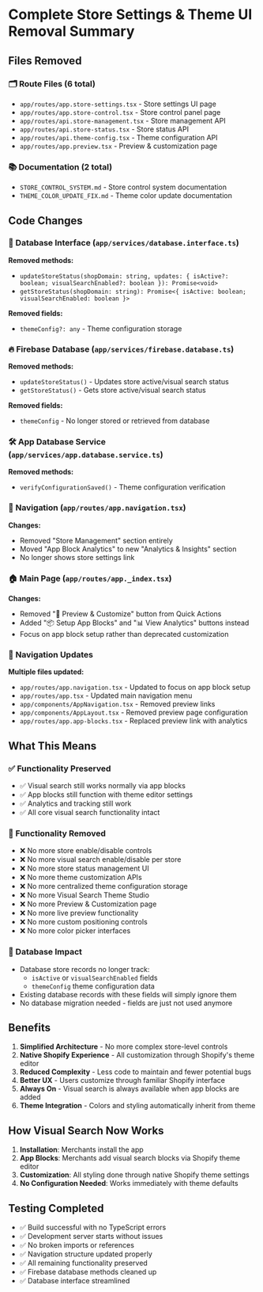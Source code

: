 # Complete Store Settings & Theme UI Removal Summary

## Files Removed

### 🗂️ Route Files (6 total)
- `app/routes/app.store-settings.tsx` - Store settings UI page
- `app/routes/app.store-control.tsx` - Store control panel page
- `app/routes/api.store-management.tsx` - Store management API
- `app/routes/api.store-status.tsx` - Store status API
- `app/routes/api.theme-config.tsx` - Theme configuration API
- `app/routes/app.preview.tsx` - Preview & customization page

### 📚 Documentation (2 total)
- `STORE_CONTROL_SYSTEM.md` - Store control system documentation
- `THEME_COLOR_UPDATE_FIX.md` - Theme color update documentation

## Code Changes

### 🔧 Database Interface (`app/services/database.interface.ts`)
**Removed methods:**
- `updateStoreStatus(shopDomain: string, updates: { isActive?: boolean; visualSearchEnabled?: boolean }): Promise<void>`
- `getStoreStatus(shopDomain: string): Promise<{ isActive: boolean; visualSearchEnabled: boolean }>`

**Removed fields:**
- `themeConfig?: any` - Theme configuration storage

### 🔥 Firebase Database (`app/services/firebase.database.ts`)
**Removed methods:**
- `updateStoreStatus()` - Updates store active/visual search status
- `getStoreStatus()` - Gets store active/visual search status

**Removed fields:**
- `themeConfig` - No longer stored or retrieved from database

### 🛠️ App Database Service (`app/services/app.database.service.ts`)
**Removed methods:**
- `verifyConfigurationSaved()` - Theme configuration verification

### 🧭 Navigation (`app/routes/app.navigation.tsx`)
**Changes:**
- Removed "Store Management" section entirely
- Moved "App Block Analytics" to new "Analytics & Insights" section
- No longer shows store settings link

### 🏠 Main Page (`app/routes/app._index.tsx`)
**Changes:**
- Removed "🎨 Preview & Customize" button from Quick Actions
- Added "📦 Setup App Blocks" and "📊 View Analytics" buttons instead
- Focus on app block setup rather than deprecated customization

### 🧭 Navigation Updates
**Multiple files updated:**
- `app/routes/app.navigation.tsx` - Updated to focus on app block setup
- `app/routes/app.tsx` - Updated main navigation menu
- `app/components/AppNavigation.tsx` - Removed preview links
- `app/components/AppLayout.tsx` - Removed preview page configuration
- `app/routes/app.app-blocks.tsx` - Replaced preview link with analytics

## What This Means

### ✅ Functionality Preserved
- ✅ Visual search still works normally via app blocks
- ✅ App blocks still function with theme editor settings
- ✅ Analytics and tracking still work
- ✅ All core visual search functionality intact

### 🚫 Functionality Removed
- ❌ No more store enable/disable controls
- ❌ No more visual search enable/disable per store
- ❌ No more store status management UI
- ❌ No more theme customization APIs
- ❌ No more centralized theme configuration storage
- ❌ No more Visual Search Theme Studio
- ❌ No more Preview & Customization page
- ❌ No more live preview functionality
- ❌ No more custom positioning controls
- ❌ No more color picker interfaces

### 🔧 Database Impact
- Database store records no longer track:
  - `isActive` or `visualSearchEnabled` fields
  - `themeConfig` theme configuration data
- Existing database records with these fields will simply ignore them
- No database migration needed - fields are just not used anymore

## Benefits

1. **Simplified Architecture** - No more complex store-level controls
2. **Native Shopify Experience** - All customization through Shopify's theme editor
3. **Reduced Complexity** - Less code to maintain and fewer potential bugs
4. **Better UX** - Users customize through familiar Shopify interface
5. **Always On** - Visual search is always available when app blocks are added
6. **Theme Integration** - Colors and styling automatically inherit from theme

## How Visual Search Now Works

1. **Installation**: Merchants install the app
2. **App Blocks**: Merchants add visual search blocks via Shopify theme editor
3. **Customization**: All styling done through native Shopify theme settings
4. **No Configuration Needed**: Works immediately with theme defaults

## Testing Completed

- ✅ Build successful with no TypeScript errors
- ✅ Development server starts without issues
- ✅ No broken imports or references
- ✅ Navigation structure updated properly
- ✅ All remaining functionality preserved
- ✅ Firebase database methods cleaned up
- ✅ Database interface streamlined
